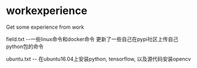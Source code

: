 # workexperience
Get some experience from work

field.txt --一些linux命令和docker命令
更新了一些自己在pypi社区上传自己python包的命令

ubuntu.txt -- 在ubuntu16.04上安装python, tensorflow, 以及源代码安装opencv
